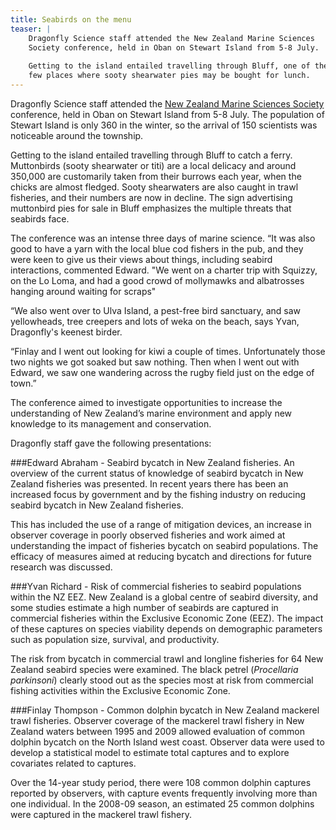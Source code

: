 ```yaml
---
title: Seabirds on the menu
teaser: |    
    Dragonfly Science staff attended the New Zealand Marine Sciences
    Society conference, held in Oban on Stewart Island from 5-8 July.
    
    Getting to the island entailed travelling through Bluff, one of the
    few places where sooty shearwater pies may be bought for lunch.
---
```


Dragonfly Science staff attended the [New Zealand Marine Sciences
Society](http://nzmss.org) conference, held in Oban on Stewart Island
from 5-8 July. The population of Stewart Island is only 360 in the
winter, so the arrival of 150 scientists was noticeable around the
township.

Getting to the island entailed travelling through Bluff to catch a
ferry. Muttonbirds (sooty shearwater or titi) are a local delicacy and
around 350,000 are customarily taken from their burrows each year,
when the chicks are almost fledged. Sooty shearwaters are also caught
in trawl fisheries, and their numbers are now in decline. The sign
advertising muttonbird pies for sale in Bluff emphasizes the multiple
threats that seabirds face.

The conference was an intense three days of marine science. “It was
also good to have a yarn with the local blue cod fishers in the pub,
and they were keen to give us their views about things, including
seabird interactions, commented Edward. "We went on a charter trip
with Squizzy, on the Lo Loma, and had a good crowd of mollymawks and
albatrosses hanging around waiting for scraps"

“We also went over to Ulva Island, a pest-free bird sanctuary, and saw
yellowheads, tree creepers and lots of weka on the beach,  says Yvan,
Dragonfly's keenest birder.

“Finlay and I went out looking for kiwi a couple of times.
Unfortunately those two nights we got soaked but saw nothing. Then
when I went out with Edward, we saw one wandering across the rugby
field just on the edge of town.”

The conference aimed to investigate opportunities to increase the
understanding of New Zealand’s marine environment and apply new
knowledge to its management and conservation.

Dragonfly staff gave the following presentations:

###Edward Abraham - Seabird bycatch in New Zealand fisheries.
An overview of the current status of knowledge of seabird bycatch in
New Zealand fisheries was presented. In recent years there has been an
increased focus by government and by the fishing industry on reducing
seabird bycatch in New Zealand fisheries.

This has included the use of a range of mitigation devices, an
increase in observer coverage in poorly observed fisheries and work
aimed at understanding the impact of fisheries bycatch on seabird
populations. The efficacy of measures aimed at reducing bycatch and
directions for future research was discussed.

###Yvan Richard - Risk of commercial fisheries to seabird populations
within the NZ EEZ.
New Zealand is a global centre of seabird diversity, and some studies
estimate a high number of seabirds are captured in commercial
fisheries within the Exclusive Economic Zone (EEZ). The impact of
these captures on species viability depends on demographic parameters
such as population size, survival, and productivity.

The risk from bycatch in commercial trawl and longline fisheries for
64 New Zealand seabird species were examined. The black petrel
(*Procellaria parkinsoni*) clearly stood out as the species most at
risk from commercial fishing activities within the Exclusive Economic
Zone.

###Finlay Thompson - Common dolphin bycatch in New Zealand mackerel
trawl fisheries.
Observer coverage of the mackerel trawl fishery in New Zealand waters
between 1995 and 2009 allowed evaluation of common dolphin bycatch on
the North Island west coast. Observer data were used to develop a
statistical model to estimate total captures and to explore covariates
related to captures.

Over the 14-year study period, there were 108 common dolphin captures
reported by observers, with capture events frequently involving more
than one individual. In the 2008-09 season, an estimated 25 common
dolphins were captured in the mackerel trawl fishery.
